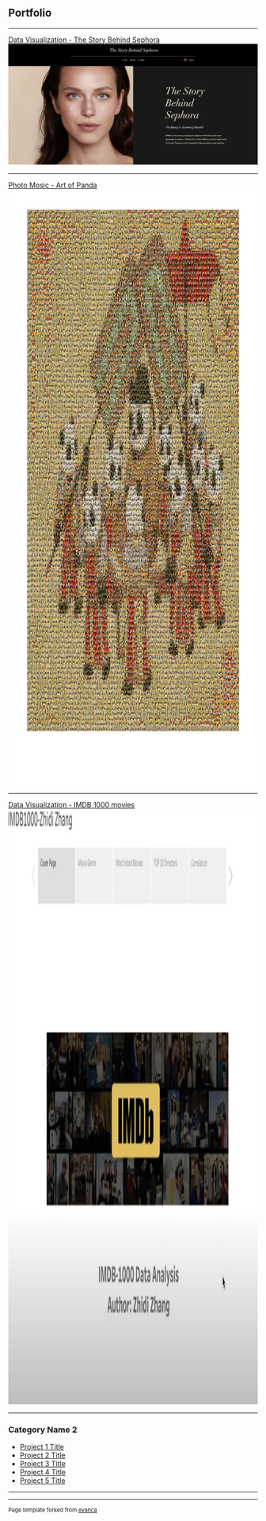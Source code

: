 ## Portfolio

---

[Data Visualization - The Story Behind Sephora](/sephora_page)
<img src="images/sephora_cover_page.png"/>

---

[Photo Mosic - Art of Panda](/artofPanda_page)
<img src="images/panda_cover_page.png" width="2400" height="1200"/>

---

[Data Visualization - IMDB 1000 movies](https://www.youtube.com/watch?v=JnYM0gnVbTU&t=28s)
<img src="images/imdb_cover_page.png" width="2400" height="1200"/>

---

### Category Name 2

- [Project 1 Title](http://example.com/)
- [Project 2 Title](http://example.com/)
- [Project 3 Title](http://example.com/)
- [Project 4 Title](http://example.com/)
- [Project 5 Title](http://example.com/)

---

---

<p style="font-size:11px">Page template forked from <a href="https://github.com/evanca/quick-portfolio">evanca</a></p>
<!-- Remove above link if you don't want to attibute -->
